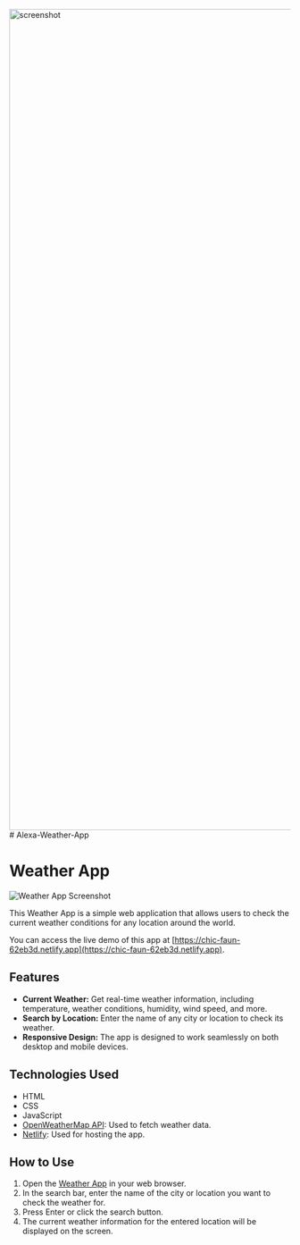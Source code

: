 <img width="1470" alt="screenshot" src="https://github.com/DeekshaTechTinker/Alexa-Weather-App/assets/115879925/f4d83231-453a-4fb9-9109-6d9cce66c17a"># Alexa-Weather-App
# Weather App

![Weather App Screenshot](<img width="1470" alt="screenshot" src="https://github.com/DeekshaTechTinker/Alexa-Weather-App/assets/115879925/f4d83231-453a-4fb9-9109-6d9cce66c17a">)


This Weather App is a simple web application that allows users to check the current weather conditions for any location around the world.

You can access the live demo of this app at [https://chic-faun-62eb3d.netlify.app](https://chic-faun-62eb3d.netlify.app).

## Features

- **Current Weather:** Get real-time weather information, including temperature, weather conditions, humidity, wind speed, and more.
- **Search by Location:** Enter the name of any city or location to check its weather.
- **Responsive Design:** The app is designed to work seamlessly on both desktop and mobile devices.

## Technologies Used

- HTML
- CSS
- JavaScript
- [OpenWeatherMap API](https://openweathermap.org/api): Used to fetch weather data.
- [Netlify](https://www.netlify.com/): Used for hosting the app.

## How to Use

1. Open the [Weather App](https://chic-faun-62eb3d.netlify.app) in your web browser.
2. In the search bar, enter the name of the city or location you want to check the weather for.
3. Press Enter or click the search button.
4. The current weather information for the entered location will be displayed on the screen.
